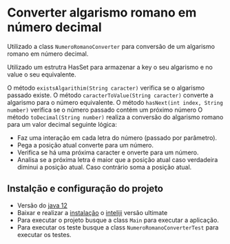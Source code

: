 # Converter algarismo romano em número decimal

Utilizado a class `NumeroRomanoConverter` para conversão de um algarismo romano em número decimal.

Utilizado um estrutra HasSet para armazenar a key o seu algarismo e no value o seu equivalente.

O método `existsAlgarithim(String caracter)` verifica se o algarismo passado existe.
O método `caracterToValue(String caracter)` converte a algarismo para o número equivalente.
O método `hasNext(int index, String number)` verifica se o número passado contém um próximo número
O método `toDecimal(String number)` realiza a conversão do algarismo romano para um valor decimal seguinte lógica:
- Faz uma interação em cada letra do número (passado por parâmetro). 
- Pega a posição atual converte para um número.
- Verifica se há uma próxima caracter e onverte para um número.
- Analisa se a próxima letra é maior que a posição atual caso verdadeira diminui a posição atual. Caso contrário soma a posição atual.


## Instalção e configuração do projeto 

- Versão do [java 12](https://www.oracle.com/br/java/technologies/javase/jdk12-archive-downloads.html)
- Baixar e realizar a [instalação](https://confluence.jetbrains.com/pages/viewpage.action?pageId=54920165) o [inteliji](https://www.jetbrains.com/pt-br/idea/download/) versão ultimate
- Para executar o projeto busque a class `Main` para executar a aplicação.
- Para executar os teste busque a class `NumeroRomanoConverterTest` para executar os testes.
